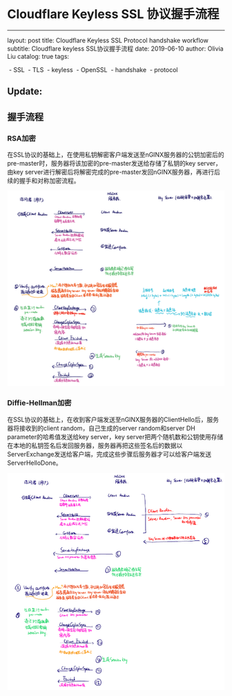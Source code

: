 # Cloudflare Keyless SSL 协议握手流程

---
layout:      post
title:          Cloudflare Keyless SSL Protocol handshake workflow
subtitle:    Cloudflare keyless SSL协议握手流程
date:         2019-06-10
author:     Olivia Liu
catalog:    true
tags:        

​    - SSL
​    - TLS
​    - keyless
​    - OpenSSL
​    - handshake
​    - protocol

Update:
---

## 握手流程

### RSA加密

在SSL协议的基础上，在使用私钥解密客户端发送至nGINX服务器的公钥加密后的pre-master时，服务器将该加密的pre-master发送给存储了私钥的key server，由key server进行解密后将解密完成的pre-master发回nGINX服务器，再进行后续的握手和对称加密流程。



![KeylessRSA](img/post_img/keylessRSA.PNG)



### Diffie-Hellman加密

在SSL协议的基础上，在收到客户端发送至nGINX服务器的ClientHello后，服务器将接收到的client random，自己生成的server random和server DH parameter的哈希值发送给key server，key server把两个随机数和公钥使用存储在本地的私钥签名后发回服务器，服务器再把这些签名后的数据以ServerExchange发送给客户端，完成这些步骤后服务器才可以给客户端发送ServerHelloDone。



![KeylessDH](img/post_img/keylessDH.PNG)





 
